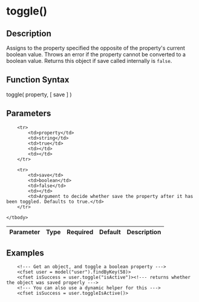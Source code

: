# toggle()

## Description
Assigns to the property specified the opposite of the property's current boolean value. Throws an error if the property cannot be converted to a boolean value. Returns this object if save called internally is `false`.

## Function Syntax
toggle( property, [ save ] )


## Parameters
<table>
	<thead>
		<tr>
			<th>Parameter</th>
			<th>Type</th>
			<th>Required</th>
			<th>Default</th>
			<th>Description</th>
		</tr>
	</thead>
	<tbody>
		
		<tr>
			<td>property</td>
			<td>string</td>
			<td>true</td>
			<td></td>
			<td></td>
		</tr>
		
		<tr>
			<td>save</td>
			<td>boolean</td>
			<td>false</td>
			<td></td>
			<td>Argument to decide whether save the property after it has been toggled. Defaults to true.</td>
		</tr>
		
	</tbody>
</table>


## Examples
	
		<!--- Get an object, and toggle a boolean property --->
		<cfset user = model("user").findByKey(58)>
		<cfset isSuccess = user.toggle("isActive")><!--- returns whether the object was saved properly --->
		<!--- You can also use a dynamic helper for this --->
		<cfset isSuccess = user.toggleIsActive()>
